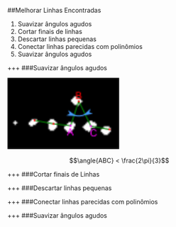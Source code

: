 ##Melhorar Linhas Encontradas
1. Suavizar ângulos agudos
2. Cortar finais de linhas
3. Descartar linhas pequenas
4. Conectar linhas parecidas com polinômios
5. Suavizar ângulos agudos

+++
###Suavizar ângulos agudos

<img alt="Suavização" src="assets/agudo.png" width="50%"/>

$$\angle{ABC} < \frac{2\pi}{3}$$

+++
###Cortar finais de Linhas

+++
###Descartar linhas pequenas

+++
###Conectar linhas parecidas com polinômios

+++
###Suavizar ângulos agudos
